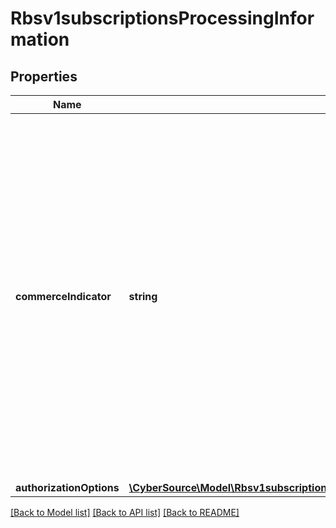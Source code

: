 # Rbsv1subscriptionsProcessingInformation

## Properties
Name | Type | Description | Notes
------------ | ------------- | ------------- | -------------
**commerceIndicator** | **string** | Commerce Indicator is a way to identify the type of transaction. Some payment card companies use this information when determining discount rates.  Valid values: - &#x60;MOTO&#x60; - &#x60;RECURRING&#x60;  Please add the ecommerce indicator based on the rules defined by your gateway/processor. Some gateways may not accept the Commerce Indicator &#x60;RECURRING&#x60; with a Zero Dollar Authorization, that is done for subscriptions starting at a future date. | [optional] 
**authorizationOptions** | [**\CyberSource\Model\Rbsv1subscriptionsProcessingInformationAuthorizationOptions**](Rbsv1subscriptionsProcessingInformationAuthorizationOptions.md) |  | [optional] 

[[Back to Model list]](../README.md#documentation-for-models) [[Back to API list]](../README.md#documentation-for-api-endpoints) [[Back to README]](../README.md)


